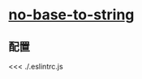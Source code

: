 # [no-base-to-string](https://typescript-eslint.io/rules/no-base-to-string)

## 配置

<<< ./.eslintrc.js
